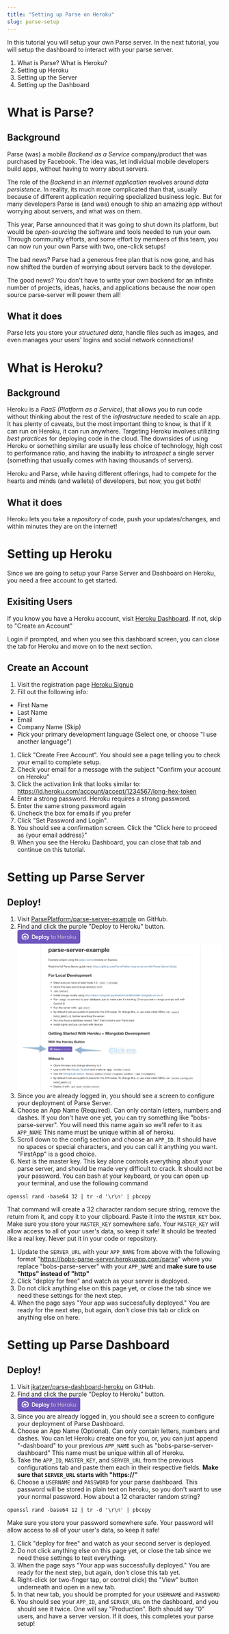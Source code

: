 ```yaml
---
title: "Setting up Parse on Heroku"
slug: parse-setup
---
```


In this tutorial you will setup your own Parse server. In the next tutorial, you will setup the dashboard to interact with your parse server.

1. What is Parse? What is Heroku?
1. Setting up Heroku
1. Setting up the Server
1. Setting up the Dashboard

# What is Parse?

## Background
Parse (was) a mobile _Backend as a Service_ company/product that was purchased by Facebook. The idea was, let individual mobile developers build apps, without having to worry about servers.

The role of the _Backend_ in an _internet application_ revolves around _data persistence_. In reality, its much more complicated than that, usually because of different application requiring specialized business logic. But for many developers Parse is (and was) enough to ship an amazing app without worrying about servers, and what was on them.

This year, Parse announced that it was going to shut down its platform, but would be _open-sourcing_ the software and tools needed to run your own. Through community efforts, and some effort by members of this team, you can now run your own Parse with two, one-click setups!

The bad news? Parse had a generous free plan that is now gone, and has now shifted the burden of worrying about servers back to the developer.

The good news? You don't have to write your own backend for an infinite number of projects, ideas, hacks, and applications because the now open source parse-server will power them all!

## What it does
Parse lets you store your _structured data_, handle files such as images, and even manages your users' logins and social network connections!

# What is Heroku?

## Background
Heroku is a _PaaS (Platform as a Service)_, that allows you to run code without thinking about the rest of the _infrastructure_ needed to scale an app. It has plenty of caveats, but the most important thing to know, is that if it can run on Heroku, it can run anywhere. Targeting Heroku involves utilizing _best practices_ for deploying code in the cloud. The downsides of using Heroku or something similar are usually less choice of technology, high cost to performance ratio, and having the inability to _introspect_ a single server (something that usually comes with having thousands of servers).

Heroku and Parse, while having different offerings, had to compete for the hearts and minds (and wallets) of developers, but now, you get both!

## What it does
Heroku lets you take a _repository_ of code, push your updates/changes, and within minutes they are on the internet!

# Setting up Heroku

Since we are going to setup your Parse Server and Dashboard on Heroku, you need a free account to get started.

## Exisiting Users
If you know you have a Heroku account, visit [Heroku Dashboard](https://dashboard.heroku.com). If not, skip to "Create an Account"

Login if prompted, and when you see this dashboard screen, you can close the tab for Heroku and move on to the next section.

## Create an Account
1. Visit  the registration page [Heroku Signup](https://signup.heroku.com)
1. Fill out the following info:
  * First Name
  * Last Name
  * Email
  * Company Name (Skip)
  * Pick your primary development language (Select one, or choose "I use another language")
1. Click "Create Free Account". You should see a page telling you to check your email to complete setup.
1. Check your email for a message with the subject "Confirm your account on Heroku"
1. Click the activation link that looks similar to: https://id.heroku.com/account/accept/1234567/long-hex-token
1. Enter a strong password. Heroku requires a strong password.
1. Enter the same strong password again
1. Uncheck the box for emails if you prefer
1. Click "Set Password and Login".
1. You should see a confirmation screen. Click the "Click here to proceed as {your email address}"
1. When you see the Heroku Dashboard, you can close that tab and continue on this tutorial.


# Setting up Parse Server

## Deploy!

1. Visit [ParsePlatform/parse-server-example](https://github.com/ParsePlatform/parse-server-example) on GitHub.
1. Find and click the purple "Deploy to Heroku" button. ![Deploy to Heroku](assets/deploy-button.png)
![Location of Deploy Button](assets/location-of-deploy-button.jpg)
1. Since you are already logged in, you should see a screen to configure your deployment of Parse Server.
1. Choose an App Name (Required). Can only contain letters, numbers and dashes. If you don't have one yet, you can try something like "bobs-parse-server". You will need this name again so we'll refer to it as `APP_NAME` This name must be unique within all of heroku.
1. Scroll down to the config section and choose an `APP_ID`. It should have no spaces or special characters, and you can call it anything you want. "FirstApp" is a good choice.
1. Next is the master key. This key alone controls everything about your parse server, and should be made very difficult to crack. It should not be your password. You can bash at your keyboard, or you can open up your terminal, and use the following command
```
openssl rand -base64 32 | tr -d '\r\n' | pbcopy
```
That command will create a 32 character random secure string, remove the return from it, and copy it to your clipboard. Paste it into the `MASTER_KEY` box. Make sure you store your `MASTER_KEY` somewhere safe. Your `MASTER_KEY` will allow access to all of your user's data, so keep it safe! It should be treated like a real key. Never put it in your code or repository.
1. Update the `SERVER_URL` with your `APP_NAME` from above with the following format "https://bobs-parse-server.herokuapp.com/parse" where you replace "bobs-parse-server" with your `APP_NAME` and **make sure to use "https" instead of "http"**
1. Click "deploy for free" and watch as your server is deployed.
1. Do not click anything else on this page yet, or close the tab since we need these settings for the next step.
1. When the page says "Your app was successfully deployed." You are ready for the next step, but again, don't close this tab or click on anything else on here.


# Setting up Parse Dashboard

## Deploy!

1. Visit [jkatzer/parse-dashboard-heroku](https://github.com/jkatzer/parse-dashboard-heroku) on GitHub.
1. Find and click the purple "Deploy to Heroku" button. ![Deploy to Heroku](assets/deploy-button.png)
1. Since you are already logged in, you should see a screen to configure your deployment of Parse Dashboard.
1. Choose an App Name (Optional). Can only contain letters, numbers and dashes. You can let Heroku create one for you, or, you can just append "-dashboard" to your previous `APP_NAME` such as "bobs-parse-server-dashboard" This name must be unique within all of Heroku.
1. Take the `APP_ID`, `MASTER_KEY`, and `SERVER_URL` from the previous configurations tab and paste them each in their respective fields. **Make sure that `SERVER_URL` starts with "https://"**
1. Choose a `USERNAME` and `PASSWORD` for your parse dashboard. This password will be stored in plain text on heroku, so you don't want to use your normal password. How about a 12 character random string?
```
openssl rand -base64 12 | tr -d '\r\n' | pbcopy
```
Make sure you store your password somewhere safe. Your password will allow access to all of your user's data, so keep it safe!
1. Click "deploy for free" and watch as your second server is deployed.
1. Do not click anything else on this page yet, or close the tab since we need these settings to test everything.
1. When the page says "Your app was successfully deployed." You are ready for the next step, but again, don't close this tab yet.
1. Right-click (or two-finger tap, or control click) the "View" button underneath and open in a new tab.
1. In that new tab, you should be prompted for your `USERNAME` and `PASSWORD`
1. You should see your `APP_ID`, and `SERVER_URL` on the dashboard, and you should see it twice. One will say "Production". Both should say "0" users, and have a server version. If it does, this completes your parse setup!
